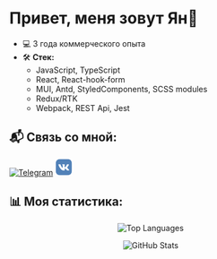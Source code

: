 # Привет, меня зовут Ян👋 

- 💻 3 года коммерческого опыта
- 🛠️ **Стек:**
  - JavaScript, TypeScript
  - React, React-hook-form
  - MUI, Antd, StyledComponents, SCSS modules
  - Redux/RTK
  - Webpack, REST Api, Jest

## 📬 Связь со мной:

<p align="left">
  <a href="https://t.me/ybrn_j" target="_blank"><img src="https://img.icons8.com/?size=96&id=63306&format=png" alt="Telegram" height="40" width="40" /></a>
  <a href="https://vk.com/ybrn_j" target="_blank"><img src="https://raw.githubusercontent.com/YanBystrik/YanBystrik/738972fe9b5e9108bba190cf22650093d93060bc/vk-1-logo-svgrepo-com.svg" alt="VK" height="30" width="30" /></a>
</p>

## 📊 Моя статистика:

<p align="center">
  <img src="https://github-readme-stats.vercel.app/api/top-langs/?username=yanbystrik&layout=compact&langs_count=8" alt="Top Languages" />
</p>

<p align="center">
  <img src="https://github-readme-stats.vercel.app/api?username=yanbystrik&show_icons=true" alt="GitHub Stats" />
</p>
